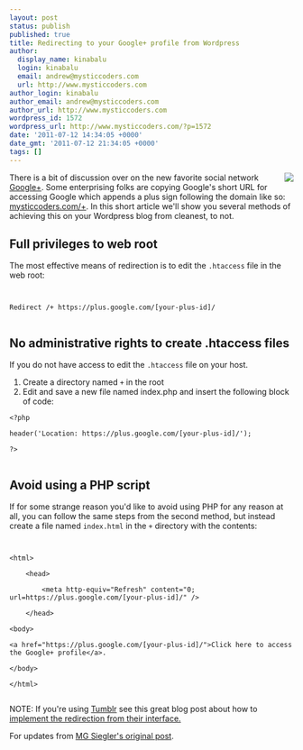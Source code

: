 ```yaml
---
layout: post
status: publish
published: true
title: Redirecting to your Google+ profile from Wordpress
author:
  display_name: kinabalu
  login: kinabalu
  email: andrew@mysticcoders.com
  url: http://www.mysticcoders.com
author_login: kinabalu
author_email: andrew@mysticcoders.com
author_url: http://www.mysticcoders.com
wordpress_id: 1572
wordpress_url: http://www.mysticcoders.com/?p=1572
date: '2011-07-12 14:34:05 +0000'
date_gmt: '2011-07-12 21:34:05 +0000'
tags: []
---
```

<div style="float: right;"><img src="http://www.mysticcoders.com/wp-content/uploads/2011/07/google-plus.png" border="0"></div>
<p>There is a bit of discussion over on the new favorite social network <a href="http://plus.google.com" target="_blank">Google+</a>.  Some enterprising folks are copying Google's short URL for accessing Google which appends a plus sign following the domain like so: <a href="http://mysticcoders.com/+">mysticcoders.com/+</a>.  In this short article we'll show you several methods of achieving this on your Wordpress blog from cleanest, to not.</p>
<h2>Full privileges to web root</h2>
<p>The most effective means of redirection is to edit the <code>.htaccess</code> file in the web root:</p>
<p><code><br />
Redirect /+ https://plus.google.com/[your-plus-id]/<br />
</code></p>
<h2>No administrative rights to create .htaccess files</h2>
<p>If you do not have access to edit the <code>.htaccess</code> file on your host.</p>
<ol>
<li>Create a directory named <code>+</code> in the root</li>
<li>Edit and save a new file named index.php and insert the following block of code:</li>
</ol>
<p><code>&lt;?php<br />
header('Location: https://plus.google.com/[your-plus-id]/');<br />
?&gt;<br />
</code></p>
<h2>Avoid using a PHP script</h2>
<p>If for some strange reason you'd like to avoid using PHP for any reason at all, you can follow the same steps from the second method, but instead create a file named <code>index.html</code> in the <code>+</code> directory with the contents:</p>
<p><code><br />
&lt;html&gt;<br />
    &lt;head&gt;<br />
        &lt;meta http-equiv="Refresh" content="0; url=https://plus.google.com/[your-plus-id]/" /&gt;<br />
    &lt;/head&gt;<br />
&lt;body&gt;<br />
&lt;a href="https://plus.google.com/[your-plus-id]/">Click here to access the Google+ profile&lt;/a&gt;.<br />
&lt;/body&gt;<br />
&lt;/html&gt;<br />
</code></p>
<p>NOTE: If you're using <a href="http://tumblr.com">Tumblr</a> see this great blog post about how to <a href="http://nikf.org/post/7538019123/google-redirects-and-tumblr">implement the redirection from their interface.</a></p>
<p>For updates from <a href="https://plus.google.com/107753428759636856492/posts/WWmDC7B4tbE">MG Siegler's original post</a>.</p>
